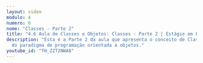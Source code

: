 ```yaml
---
layout: video
modulo: 4
numero: 6
nome: "Classes - Parte 2"
title: "4.6 Aula de Classes e Objetos: Classes - Parte 2 | Estágio em Programação"
description: "Esta é a Parte 2 da aula que apresenta o conceito de Classe dentro
  do paradigma de programação orientada a objetos."
youtube_id: "fH_ZZT2NWA8"
---
```



